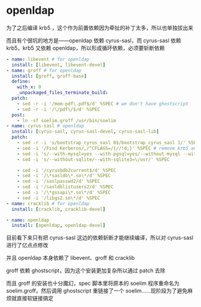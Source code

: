 # openldap

为了之后编译 krb5 ，这个作为前置依赖因为牵扯的补丁太多，所以也单独拔出来

而且有个很坑的地方是——openldap 依赖 cyrus-sasl，而 cyrus-sasl 依赖 krb5，krb5 又依赖 openldap，所以形成循环依赖，必须要斩断依赖

```yaml
- name: libevent # for openldap
  install: [libevent, libevent-devel]
- name: groff # for openldap
  install: [groff, groff-base]
  define:
    with_x: 0
    _unpackaged_files_terminate_build:
  patch:
    - sed -r -i '/mom-pdf\.pdf$/d' %SPEC # we don't have ghostscript
    - sed -r -i '/\/pdf\/$/d' %SPEC
  post:
    - ln -sf soelim.groff /usr/bin/soelim
- name: cyrus-sasl # openldap
  install: [cyrus-sasl, cyrus-sasl-devel, cyrus-sasl-lib]
  patch:
    - sed -r -i 's/bootstrap_cyrus_sasl 0$/bootstrap_cyrus_sasl 1/' %SPEC # enable bootstrap
    - sed -i '/Find Kerberos/,/^CFLAGS=/{//!d;}' %SPEC # remove krb5 and mysql postgresql dependency
    - sed -i 's/--with-mysql=yes --with-pgsql=yes/--without-mysql --without-pgsql/' %SPEC
    - sed -i 's/--without-sqlite/--with-sqlite3=\/usr/' %SPEC

    - sed -i '/cyrusbdb2current$/d' %SPEC
    - sed -i '/\*sasldb\*.so\*/d' %SPEC
    - sed -i '/saslpasswd2/d' %SPEC
    - sed -i '/sasldblistusers2/d' %SPEC
    - sed -i '/\*gssapi\*.so\*/d' %SPEC
    - sed -i '/libgs2.so\*/d' %SPEC
- name: cracklib # for openldap
  install: [cracklib, cracklib-devel]

- name: openldap
  install: [openldap, openldap-devel]
```

目前看下来只有把 cyrus-sasl 这边的依赖斩断才能继续编译，所以对 cyrus-sasl 进行了亿点点修改

并且 openldap 本身依赖了 libevent、groff 和 cracklib

groff 依赖 ghostscript，因为这个安装更加复杂所以通过 patch 去除

而且 groff 的安装也十分魔幻，spec 脚本里将原本的 soelim 程序重命名为 soelim.groff，然后调用 ghostscript 重链接了一个 soelim……现阶段为了避免麻烦就直接软链接搞定